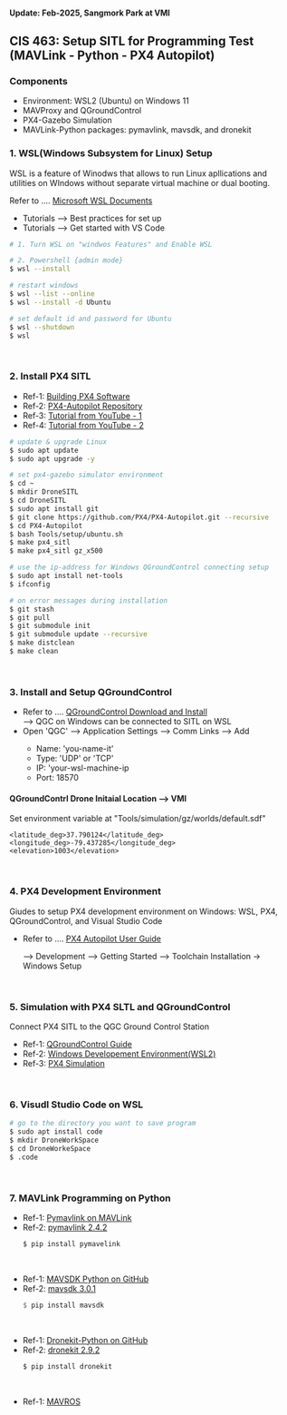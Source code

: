 <!-- <h2>//** UNDER CONSTRUCTION **// </h2> -->
<h4>Update: Feb-2025, Sangmork Park at VMI</h4>

<h2>CIS 463: Setup SITL for Programming Test (MAVLink - Python - PX4 Autopilot) </h2>

<h3>Components</h3>
<ul>
    <li>Environment: WSL2 (Ubuntu) on Windows 11</li>
    <li>MAVProxy and QGroundControl</li>
    <li>PX4-Gazebo Simulation</li>
    <li>MAVLink-Python packages: pymavlink, mavsdk, and dronekit</li>
</ul>

<h3>1. WSL(Windows Subsystem for Linux) Setup</h3>
<p>WSL is a feature of Winodws that allows to run Linux apllications and utilities on WIndows without separate virtual machine or dual booting.<br/>

Refer to .... <a href="https://learn.microsoft.com/en-us/windows/wsl/">Microsoft WSL Documents</a></p>

<ul>
    <li>Tutorials --> Best practices for set up </li>
    <li>Tutorials --> Get started with VS Code</li>
</ul>

``` sh
# 1. Turn WSL on "windwos Features" and Enable WSL

# 2. Powershell {admin mode}
$ wsl --install         

# restart windows
$ wsl --list --online
$ wsl --install -d Ubuntu

# set default id and password for Ubuntu
$ wsl --shutdown
$ wsl
```

<br/><h3>2. Install PX4 SITL </h3>
<ul>
    <li> Ref-1: <a href="https://docs.px4.io/main/en/dev_setup/building_px4.html">Building PX4 Software </a></li>
    <li> Ref-2: <a href="https://github.com/PX4/PX4-Autopilot">PX4-Autopilot Repository</a></li>
    <li> Ref-3: <a href="https://www.youtube.com/watch?v=iVU8ZNoMn_U">Tutorial from YouTube - 1</a></li>
    <li> Ref-4: <a href="https://www.youtube.com/watch?v=sZbJOSk8Cc4">Tutorial from YouTube - 2</a></li>
</ul>

``` sh
# update & upgrade Linux
$ sudo apt update
$ sudo apt upgrade -y

# set px4-gazebo simulator environment
$ cd ~
$ mkdir DroneSITL
$ cd DroneSITL
$ sudo apt install git
$ git clone https://github.com/PX4/PX4-Autopilot.git --recursive
$ cd PX4-Autopilot
$ bash Tools/setup/ubuntu.sh
$ make px4_sitl
$ make px4_sitl gz_x500

# use the ip-address for Windows QGroundControl connecting setup
$ sudo apt install net-tools
$ ifconfig

# on error messages during installation
$ git stash
$ git pull
$ git submodule init
$ git submodule update --recursive
$ make distclean
$ make clean

```

<br/><h3>3. Install and Setup QGroundControl</h3>
<ul>
  <li> Refer to .... <a href="https://docs.qgroundcontrol.com/master/en/qgc-user-guide/getting_started/download_and_install.html">QGroundControl Download and Install </a> <br/>
  --> QGC on Windows can be connected to SITL on WSL</li>
  <li>Open 'QGC' --> Application Settings --> Comm Links --> Add</li>
  <ul>
    <li>Name: 'you-name-it'</li>
    <li>Type: 'UDP' or 'TCP'</li>
    <li>IP: 'your-wsl-machine-ip</li>
    <li>Port: 18570</li>
  </ul>
</ul>
<h4>QGroundContrl Drone Initaial Location --> VMI</h4>
<p>Set environment variable at "Tools/simulation/gz/worlds/default.sdf"</p>

```
<latitude_deg>37.790124</latitude_deg>
<longitude_deg>-79.437285</longitude_deg>
<elevation>1003</elevation>

```


<br/><h3>4. PX4 Development Environment </h3>
<p>Giudes to setup PX4 development environment on Windows: WSL, PX4, QGroundControl, and Visual Studio Code</p>
<ul>
  <li> Refer to .... <a href="https://docs.px4.io/main/en/">PX4 Autopilot User Guide </a></li>
  <p>--> Development --> Getting Started --> Toolchain Installation -> Windows Setup</p>
</ul>


<br/><h3>5. Simulation with PX4 SLTL and QGroundControl </h3>
<p>Connect PX4 SITL to the QGC Ground Control Station</p>
<ul>
  <li> Ref-1: <a href="https://docs.qgroundcontrol.com/master/en/">QGroundControl Guide </a> </li>
  <li> Ref-2: <a href="https://docs.px4.io/main/en/dev_setup/dev_env_windows_wsl.html">Windows Developement Environment(WSL2) </a> </li>

  <li> Ref-3: <a href="https://docs.px4.io/main/en/simulation/">PX4 Simulation </a> </li>
</ul>


<br/><h3>6. Visudl Studio Code on WSL </h3>
 
 ```sh
 # go to the directory you want to save program
 $ sudo apt install code
 $ mkdir DroneWorkSpace
 $ cd DroneWorkeSpace
 $ .code
 ```

<br/><h3>7.  MAVLink Programming on Python</h3>
<ul>
  <li>Ref-1: <a href="https://mavlink.io/en/mavgen_python/">Pymavlink on MAVLink</a></li>
  <li>Ref-2: <a href="https://pypi.org/project/pymavlink/">pymavlink 2.4.2</a></li>

  ``` sh
  $ pip install pymavelink
  ```
</ul>
  
<br/>
<ul>
  <li>Ref-1: <a href="https://github.com/mavlink/MAVSDK-Python">MAVSDK Python on GitHub</a></li>
  <li>Ref-2: <a href="https://pypi.org/project/mavsdk/">mavsdk 3.0.1</a></li>

  ``` hs
  $ pip install mavsdk
  ```
</ul>
 
<br/>
<ul>
  <li>Ref-1: <a href="https://github.com/dronekit/dronekit-python/">Dronekit-Python on GitHub</a></li>
  <li>Ref-2: <a href="https://github.com/dronekit/dronekit-python/">dronekit 2.9.2</a></li>

  ``` sh
  $ pip install dronekit
  ```
</ul>

<br/>
<ul>
  <li>Ref-1: <a href="https://github.com/mavlink/mavros/blob/ros2/mavros/README.md">MAVROS</a></li>
</ul>

